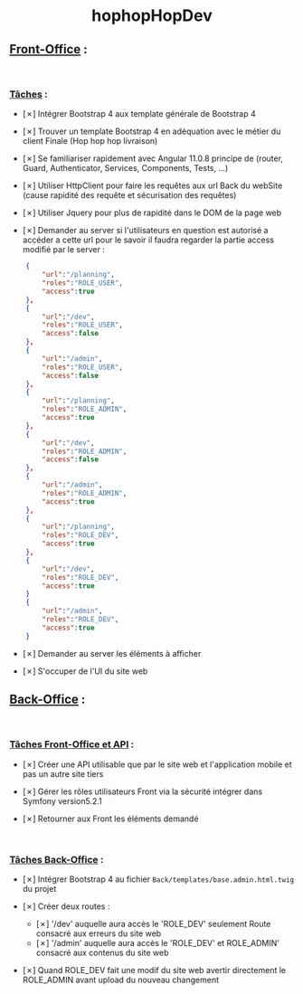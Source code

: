 # <center>hophopHopDev</center>

## <u>Front-Office</u> :
<!-- 
    - Mettre &check devant la tâche pour taches finies

    - Mettre _ devant la tâche pour tâche non faîtes
    
    - Mettre &cross; devant une tâche faîtes mais ne fonctionnant pas comme il faut
-->
<br>

### <u>Tâches</u> :

- [&cross;] Intégrer Bootstrap 4 aux template générale de Bootstrap 4

- [&cross;] Trouver un template Bootstrap 4 en adéquation avec le métier du client Finale (Hop hop hop livraison)

- [&cross;] Se familiariser rapidement avec Angular 11.0.8 principe de (router, Guard, Authenticator, Services, Components, Tests, ...)

- [&cross;] Utiliser HttpClient pour faire les requêtes aux url Back du webSite (cause rapidité des requête et sécurisation des requêtes)

- [&cross;] Utiliser Jquery pour plus de rapidité dans le DOM de la page web

- [&cross;] Demander au server si l'utilisateurs en question est autorisé a accéder a cette 
url pour le savoir il faudra regarder la partie access modifié par le server :
``` json
    {
        "url":"/planning",
        "roles":"ROLE_USER",
        "access":true
    },
    {
        "url":"/dev",
        "roles":"ROLE_USER",
        "access":false
    },
    {
        "url":"/admin",
        "roles":"ROLE_USER",
        "access":false
    },
    {
        "url":"/planning",
        "roles":"ROLE_ADMIN",
        "access":true
    },
    {
        "url":"/dev",
        "roles":"ROLE_ADMIN",
        "access":false
    },
    {
        "url":"/admin",
        "roles":"ROLE_ADMIN",
        "access":true
    },
    {
        "url":"/planning",
        "roles":"ROLE_DEV",
        "access":true
    },
    {
        "url":"/dev",
        "roles":"ROLE_DEV",
        "access":true
    }
    {
        "url":"/admin",
        "roles":"ROLE_DEV",
        "access":true
    }
```
- [&cross;] Demander au server les éléments à afficher

- [&cross;] S'occuper de l'UI du site web

## <u>Back-Office</u> :
<br>

### <u>Tâches Front-Office et API</u> :

- [&cross;] Créer une API utilisable que par le site web et l'application mobile et pas un autre site tiers

- [&cross;] Gérer les rôles utilisateurs Front via la sécurité intégrer dans Symfony version5.2.1

- [&cross;] Retourner aux Front les éléments demandé
<br>

### <u>Tâches Back-Office</u> :
- [&cross;] Intégrer Bootstrap 4 au fichier `Back/templates/base.admin.html.twig` du projet

- [&cross;] Créer deux routes :
    - [&cross;] '/dev' auquelle aura accès le 'ROLE_DEV' seulement Route consacré aux erreurs du site web
    - [&cross;] '/admin' auquelle aura accès le 'ROLE_DEV' et ROLE_ADMIN' consacré aux contenus du site web

- [&cross;] Quand ROLE_DEV fait une modif du site web avertir directement le ROLE_ADMIN avant upload du nouveau changement